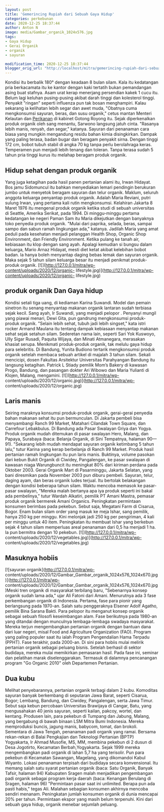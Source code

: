 ```yaml
---
layout: post
title: 'Gemerincing Rupiah dari Sebuah Gaya Hidup'
categories: perkebunan
date: 2020-12-25 18:37:44
author: Anton N
image: media/Gambar_organik_1024x576.jpg
tags:
- Gaya Hidup
- Gerai Organik
- organik
- sayuran

modification_time: 2020-12-25 18:37:44
blogger_orig_url: "http://localhost/mitra/gemerincing-rupiah-dari-sebuah-gaya.html"
---
```


Kondisi itu berbalik 180° dengan keadaan 8 bulan silam. Kala itu kedatangan
pria berkacamata itu ke kantor dengan kaki tertatih bukan pemandangan asing
buat stafnya. Asam urat kerap menerjang persendian kakek 1 cucu itu. Belum
lagi keluhan pusing-pusing akibat darah tinggi dan kolesterol tinggi. Penyakit
"ringan" seperti influenza pun tak bosan menghampiri. Kalau sekarang ia
kelihatan lebih segar dan awet muda, "Obatnya cuma mengkonsumsi sayuran,
beras, dan susu organik," cetus mantan Menteri Kelautan dan
[Perikanan](http://127.0.0.1/mitra/perikanan "Perikanan") di kabinet Gotong
Royong itu. Sejak diperkenalkan produk organik oleh sang menantu, Sarwono
langsung jatuh cinta. "Rasanya lebih manis, renyah, dan segar," katanya.
Sayuran dari penanaman cara biasa yang mungkin mengandung residu bahan kimia
disingkirkan. Dampak yang paling terasa, badan bugar dan beragam penyakit
sirna. Dengan tinggi 172 cm, bobot tubuh stabil di angka 70 kg tanpa perlu
berolahraga keras. Temperamen pun menjadi lebih tenang dan toleran. Tanpa
terasa sudah 5 tahun pria tinggi kurus itu melahap beragam produk organik.

## Hidup sehat dengan produk organik

Yang juga ketagihan pada hasil panen pertanian alami itu, Irwan Hidayat. Bos
jamu Sidomuncul itu bahkan menyediakan lemari pendingin berukuran jumbo untuk
menyetok beragam sayuran dan telur organik. Maklum, seluruh anggota keluarga
penyantap produk organik. Adalah Maria Reviani, putri sulung Irwan, yang
pertama kali rutin mengkonsumsi. Kelahiran Jakarta 8 Maret 1976 itu mengenal
produk organik ketika studi di sebuah universitas di Seattle, Amerika Serikat,
pada 1994. Di minggu-minggu pertama kedatangan ke negeri Paman Sam itu Maria
dikejutkan dengan banyaknya toko penyedia produk organik. "Mulai dari paprika,
selada, beras, sampai sampo dan sabun ramah lingkungan ada," katanya. Jadilah
Maria yang amat peduli pada kesehatan menjadi pelanggan Health Shop, Organic
Shop Environment, dan Friendly Environment. Ketika pulang ke tanah air,
kebiasaan itu klop dengan sang ayah. Apalagi kemudian si bungsu dalam
keluarga, Mario Arnaz Hidayat, mesti diet ketat akibat kelebihan bobot badan.
Ia hanya boleh menyantap daging bebas lemak dan sayuran organik. Maka sejak 5
tahun silam keluarga besar itu menjadi penikmat produk-produk organik.
[![](http://127.0.0.1/mitra/wp-content/uploads/2020/12/organic-
lifestyle.jpg)](http://127.0.0.1/mitra/wp-content/uploads/2020/12/organic-
lifestyle.jpg)

## produk organik Dan Gaya hidup

Kondisi setali tiga uang, di kediaman Karina Suwandi. Model dan pemain
sinetron itu senang menyantap makanan organik lantaran sudah terbiasa sejak
kecil. Sang ayah, Ir Suwandi, yang menjadi pelopor . Penyanyi mungil yang
piawai menari, Dewi Gita, pun gandrung mengkonsumsi produk-produk organik.
"Selain lebih sehat, tubuh jadi lebih singset," kata istri rocker Armand
Maulana itu tentang dampak kebiasaan menyantap makanan sehat sejak setahun
silam. Sederetan nama lain, seperti Sari Yok Kuswoyo, Ully Sigar Rusadi,
Paquita Wijaya, dan Minati Atmanegara, merasakan khasiat serupa. Menikmati
produk-produk organik, tak melulu gaya hidup para selebritis. Di Bandung,
Yunita Budiono tertarik mengkonsumsi produk organik setelah membaca sebuah
artikel di majalah 3 tahun silam. Sekali mencicipi, dosen Fakultas Arsitektur
Universitas Parahyangan Bandung itu langsung ketagihan. Patrick L Stiady
pemilik Mom’s Bakery di kawasan Progo, Bandung, dan pasangan dokter Ari Wibowo
dan Maria Yulianti di Klojen, Malang, mengamini.
[![](http://127.0.0.1/mitra/wp-
content/uploads/2020/12/organic.jpg)](http://127.0.0.1/mitra/wp-
content/uploads/2020/12/organic.jpg)

## Laris manis

Seiring maraknya konsumsi produk-produk organik, gerai-gerai penyedia bahan
makanan sehat itu pun bermunculan. Di Jakarta pembeli bisa menyambangi Ranch
99 Market, Matahari Cilandak Town Square, dan Carrefour Lebakbulus. Di Bandung
ada Pasar Swalayan Griya dan Yogya. Produk organik mudah ditemukan di pasar
swalayan Hero, Malang, dan Papaya, Surabaya (baca: Belanja Organik, di Sini
Tempatnya, halaman 90—91). "Sekarang lebih mudah mendapat sayuran organik
ketimbang 5 tahun lalu," tutur Karina yang kerap berbelanja di Ranch 99
Market. Produk hasil pertanian ramah lingkungan itu pun laris manis. Buktinya,
volume pasokan dari kebun Bukit Organik di Ciwidey, Pangalengan, ke pasar
swalayan di kawasan niaga Warungbuncit itu meningkat 80% dari kiriman perdana
pada Oktober 2003. Gerai Organik Mart di Pasarminggu, Jakarta Selatan, yang
bani diresmikan pada November 2003 pun diburu pembeli. Sayuran, telur, daging
ayam, dan beras organik ludes terjual. Itu bertolak belakangan dengan kondisi
beberapa tahun silam. Waktu mencoba memasok ke pasar-pasar swalayan, "Mereka
malah bertanya apa iya produk seperti ini bakal ada pembelinya," tutur Wardah
Alkatiri, pemilik PT Amani Mastra, pemasar produk organik bermerek Amani
Organics. Peningkatan permintaan konsumen berimbas pada pekebun. Sebut saja,
Megatani Farm di Cisarua, Bogor. Enam bulan silam order yang masuk ke meja
Ishar, sang pemilik, hanya 250 kg per minggu. Kini melonjak jadi 250 kg per
pengiriman, 4 kali per minggu untuk 40 item. Peningkatan itu membuat Ishar
yang berkebun sejak 4 tahun silam memperluas areal penanaman dari 0,5 ha
menjadi 1 ha. Ia pun bermitra dengan 10 pekebun.
[![](http://127.0.0.1/mitra/wp-
content/uploads/2020/12/vegetables.jpg)](http://127.0.0.1/mitra/wp-
content/uploads/2020/12/vegetables.jpg)

## Masuknya hobiis

[![sayuran organik](http://127.0.0.1/mitra/wp-
content/uploads/2020/12/Gambar_Gambar_organik_1024x576_1024x670.jpg)](http://127.0.0.1/mitra/wp-
content/uploads/2020/12/Gambar_Gambar_organik_1024x576_1024x670.jpg)Meski tren
organik di masyarakat terbilang baru, "Sebenarnya konsep organik sudah lama
ada," ujar Ali Fatoni dari Amani. Menurutnya ada 3 fase perkembangan organik
di Indonesia. Pertama, fase para pionir yang berlangsung pada 1970-an. Salah
satu penggeraknya Elsener Adolf Agatho, pemilik Bina Sarana Bakti. Para
pelopor itu menganut konsep organik sebagai sebuah filosofi keseimbangan alam.
Fase berikutnya pada 1980-an yang ditandai dengan munculnya lembaga-lembaga
swadaya masyarakat. Mereka terjun mengembangkan pertanian organik dengan
bantuan dana dari luar negeri, misal Food and Agriculture Organization (FAO).
Program yang paling populer saat itu ialah Program Pengendalian Hama Terpadu
(PPHT). Fase terakhir, pada 2000-an. Di sini para hobiis mulai melirik
pertanian organik sebagai peluang bisnis. Setelah berhasil di sektor budidaya,
mereka mulai memikirkan pemasaran hasil. Pada fase ini, seminar dan pelatihan
marak diselenggarakan. Termasuk di dalamnya pencanangan program "Go Organic
2010" oleh Departemen Pertanian.

## Dua kubu

Melihat penyebarannya, pertanian organik terbagi dalam 2 kubu. Komoditas
sayuran banyak berkembang di seputaran Jawa Barat, seperti Cisarua, Bogor;
Lembang, Bandung, dan Ciwidey, Pangalengan, serta Jawa Timur. Sebut saja kebun
percobaan Universitas Brawijaya di Cangar, Batu, yang mengusahakan 40 jenis
sayuran, seperti kailan, pakcoy, wortel, dan kentang. Produsen lain, para
pekebun di Tumpang dan Jabung, Malang, yang bergabung di bawah binaan LSM
Mitra Bumi Indonesia. Mereka memproduksi buncis, jagung manis, babycom, tomat,
dan brokoli. Sementara di Jawa Tengah, penanaman padi organik yang ramai.
Bersama rekan-rekan di Balai Pengkajian dan Teknologi Pertanian (BPTP)
Yogyakarta, Ir Ahmad Musofie, MS, MM, membina pekebun di 2 dusun di Desa
Jogotirto, Kecamatan Berbah,Yogyakarta. Sejak 1999 mereka mengembangkan padi
organik di lahan 5,7 ha yang terisolir. Pun para pekebun di Kecamatan
Sawangan, Magelang, yang dikomandoi Kabul Wiyanto. Lokasi penanaman terpisah
dari budidaya secara konvensional. Itu memang salah satu syarat pertanian
organik (baca: Satu Organik, Banyak Tafsir, halaman 94) Kabupaten Sragen malah
menjadikan pengembangan padi organik sebagai program kerja daerah (baca:
Kenangan Berulang di Sragen, halaman 96) "Permintaan pasar saat ini unlimited.
Berapa pun ada pasti habis," tegas Ali. Malahan sebagian konsumen akhirnya
mencoba sendiri menanam. Peningkatan jumlah konsumen organik di dunia mencapai
20% per tahun. Permintaan ekspor yang masih belum terpenuhi. Kini dari sebuah
gaya hidup, organik menebar sejumlah peluang.


